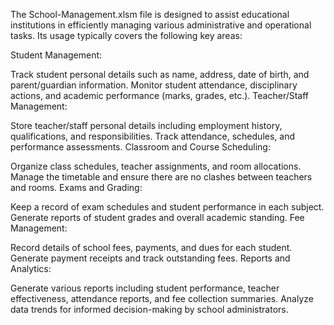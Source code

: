 The School-Management.xlsm file is designed to assist educational institutions in efficiently managing various administrative and operational tasks. Its usage typically covers the following key areas:

Student Management:

Track student personal details such as name, address, date of birth, and parent/guardian information.
Monitor student attendance, disciplinary actions, and academic performance (marks, grades, etc.).
Teacher/Staff Management:

Store teacher/staff personal details including employment history, qualifications, and responsibilities.
Track attendance, schedules, and performance assessments.
Classroom and Course Scheduling:

Organize class schedules, teacher assignments, and room allocations.
Manage the timetable and ensure there are no clashes between teachers and rooms.
Exams and Grading:

Keep a record of exam schedules and student performance in each subject.
Generate reports of student grades and overall academic standing.
Fee Management:

Record details of school fees, payments, and dues for each student.
Generate payment receipts and track outstanding fees.
Reports and Analytics:

Generate various reports including student performance, teacher effectiveness, attendance reports, and fee collection summaries.
Analyze data trends for informed decision-making by school administrators.
